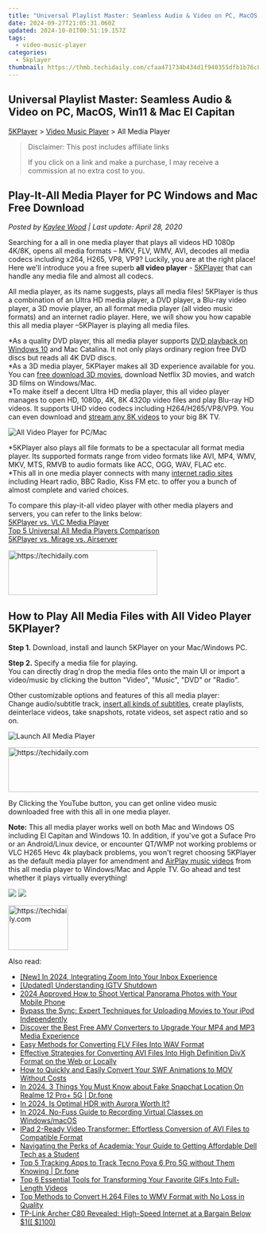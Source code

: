 ```yaml
---
title: "Universal Playlist Master: Seamless Audio & Video on PC, MacOS, Win11 & Mac El Capitan"
date: 2024-09-27T21:05:31.060Z
updated: 2024-10-01T00:51:19.157Z
tags:
  - video-music-player
categories:
  - 5kplayer
thumbnail: https://thmb.techidaily.com/cfaa471734b434d1f940355dfb1b76c8db9d162f456d0da8fe799d1c6ecd8924.jpg
---
```


## Universal Playlist Master: Seamless Audio & Video on PC, MacOS, Win11 & Mac El Capitan

[5KPlayer](https://tools.techidaily.com/5kplayer/products/) \> [Video Music Player](https://tools.techidaily.com/5kplayer/video-music-player/) \> All Media Player

>  Disclaimer: This post includes affiliate links
>
>  If you click on a link and make a purchase, I may receive a commission at no extra cost to you.
>

## Play-It-All Media Player for PC Windows and Mac Free Download

 _Posted by [Kaylee Wood](https://www.quora.com/profile/Amanda-Hu-21) | Last update: April 28, 2020_ 

Searching for a all in one media player that plays all videos HD 1080p 4K/8K, opens all media formats – MKV, FLV, WMV, AVI, decodes all media codecs including x264, H265, VP8, VP9? Luckily, you are at the right place! Here we'll introduce you a free superb **all video player** \- [5KPlayer](https://tools.techidaily.com/5kplayer/products/) that can handle any media file and almost all codecs.

All media player, as its name suggests, plays all media files! 5KPlayer is thus a combination of an Ultra HD media player, a DVD player, a Blu-ray video player, a 3D movie player, an all format media player (all video music formats) and an internet radio player. Here, we will show you how capable this all media player –5KPlayer is playing all media files.

\*As a quality DVD player, this all media player supports [DVD playback on Windows 10](https://tools.techidaily.com/5kplayer/video-music-player/) and Mac Catalina. It not only plays ordinary region free DVD discs but reads all 4K DVD discs.   
\*As a 3D media player, 5KPlayer makes all 3D experience available for you. You can [free download 3D movies](https://tools.techidaily.com/5kplayer/youtube-download/), download Netflix 3D movies, and watch 3D films on Windows/Mac.  
\*To make itself a decent Ultra HD media player, this all video player manages to open HD, 1080p, 4K, 8K 4320p video files and play Blu-ray HD videos. It supports UHD video codecs including H264/H265/VP8/VP9\. You can even download and [stream any 8K videos](https://tools.techidaily.com/5kplayer/airplay/) to your big 8K TV. 

![All Video Player for PC/Mac](https://www.5kplayer.com/video-music-player/img/5kp-free-4k-movie-player-02.jpg) 

\*5KPlayer also plays all file formats to be a spectacular all format media player. Its supported formats range from video formats like AVI, MP4, WMV, MKV, MTS, RMVB to audio formats like ACC, OGG, WAV, FLAC etc.   
\*This all in one media player connects with many [internet radio sites](https://tools.techidaily.com/5kplayer/video-music-player/) including Heart radio, BBC Radio, Kiss FM etc. to offer you a bunch of almost complete and varied choices.

To compare this play-it-all video player with other media players and servers, you can refer to the links below:  
[5KPlayer vs. VLC Media Player](https://tools.techidaily.com/5kplayer/video-music-player/)  
[Top 5 Universal All Media Players Comparison](https://tools.techidaily.com/5kplayer/video-music-player/)  
[5KPlayer vs. Mirage vs. Airserver](https://tools.techidaily.com/5kplayer/airplay/)

<!-- affiliate ads begin -->
<a href="https://aligracehair.sjv.io/c/5597632/1883998/19272" target="_top" id="1883998">
  <img src="//a.impactradius-go.com/display-ad/19272-1883998" border="0" alt="https://techidaily.com" width="300" height="90"/>
</a>
<img height="0" width="0" src="https://aligracehair.sjv.io/i/5597632/1883998/19272" style="position:absolute;visibility:hidden;" border="0" />
<!-- affiliate ads end -->

## How to Play All Media Files with All Video Player 5KPlayer?

**Step 1.** Download, install and launch 5KPlayer on your Mac/Windows PC.

**Step 2.** Specify a media file for playing.  
 You can directly drag'n drop the media files onto the main UI or import a video/music by clicking the button "Video", "Music", "DVD" or "Radio". 

Other customizable options and features of this all media player:  
 Change audio/subtitle track, [insert all kinds of subtitles](https://tools.techidaily.com/5kplayer/video-music-player/), create playlists, deinterlace videos, take snapshots, rotate videos, set aspect ratio and so on. 

![Launch All Media Player](https://www.5kplayer.com/video-music-player/img/youtube-0119-01.png) 

<!-- affiliate ads begin -->
<a href="https://aligracehair.sjv.io/c/5597632/1925570/19272" target="_top" id="1925570">
  <img src="//a.impactradius-go.com/display-ad/19272-1925570" border="0" alt="https://techidaily.com" width="728" height="90"/>
</a>
<img height="0" width="0" src="https://aligracehair.sjv.io/i/5597632/1925570/19272" style="position:absolute;visibility:hidden;" border="0" />
<!-- affiliate ads end -->

By Clicking the YouTube button, you can get online video music downloaded free with this all in one media player.

**Note:** This all media player works well on both Mac and Windows OS including El Capitan and Windows 10\. In addition, if you've got a Suface Pro or an Android/Linux device, or encounter QT/WMP not working problems or VLC H265 Hevc 4k playback problems, you won't regret choosing 5KPlayer as the default media player for amendment and [AirPlay music videos](https://tools.techidaily.com/5kplayer/airplay/) from this all media player to Windows/Mac and Apple TV. Go ahead and test whether it plays virtually everything!

[![](https://www.5kplayer.com/video-music-player/../button/freedownbackwin.png)](https://tools.techidaily.com/5kplayer/products/) [![](https://www.5kplayer.com/video-music-player/../button/freedownbackmac.png)](https://tools.techidaily.com/5kplayer/products/)

<!-- affiliate ads begin -->
<a href="https://bluettifr.pxf.io/c/5597632/2145079/17095" target="_top" id="2145079">
  <img src="//a.impactradius-go.com/display-ad/17095-2145079" border="0" alt="https://techidaily.com" width="120" height="90"/>
</a>
<img height="0" width="0" src="https://bluettifr.pxf.io/i/5597632/2145079/17095" style="position:absolute;visibility:hidden;" border="0" />
<!-- affiliate ads end -->

<ins class="adsbygoogle"
     style="display:block"
     data-ad-format="autorelaxed"
     data-ad-client="ca-pub-7571918770474297"
     data-ad-slot="1223367746"></ins>

<ins class="adsbygoogle"
     style="display:block"
     data-ad-client="ca-pub-7571918770474297"
     data-ad-slot="8358498916"
     data-ad-format="auto"
     data-full-width-responsive="true"></ins>

<span class="atpl-alsoreadstyle">Also read:</span>
<div><ul>
<li><a href="https://article-helps.techidaily.com/new-in-2024-integrating-zoom-into-your-inbox-experience/"><u>[New] In 2024, Integrating Zoom Into Your Inbox Experience</u></a></li>
<li><a href="https://instagram-video-files.techidaily.com/updated-understanding-igtv-shutdown/"><u>[Updated] Understanding IGTV Shutdown</u></a></li>
<li><a href="https://article-posts.techidaily.com/2024-approved-how-to-shoot-vertical-panorama-photos-with-your-mobile-phone/"><u>2024 Approved How to Shoot Vertical Panorama Photos with Your Mobile Phone</u></a></li>
<li><a href="https://media-tips.techidaily.com/bypass-the-sync-expert-techniques-for-uploading-movies-to-your-ipod-independently/"><u>Bypass the Sync: Expert Techniques for Uploading Movies to Your iPod Independently</u></a></li>
<li><a href="https://media-tips.techidaily.com/discover-the-best-free-amv-converters-to-upgrade-your-mp4-and-mp3-media-experience/"><u>Discover the Best Free AMV Converters to Upgrade Your MP4 and MP3 Media Experience</u></a></li>
<li><a href="https://media-tips.techidaily.com/easy-methods-for-converting-flv-files-into-wav-format/"><u>Easy Methods for Converting FLV Files Into WAV Format</u></a></li>
<li><a href="https://media-tips.techidaily.com/effective-strategies-for-converting-avi-files-into-high-definition-divx-format-on-the-web-or-locally/"><u>Effective Strategies for Converting AVI Files Into High Definition DivX Format on the Web or Locally</u></a></li>
<li><a href="https://media-tips.techidaily.com/how-to-quickly-and-easily-convert-your-swf-animations-to-mov-without-costs/"><u>How to Quickly and Easily Convert Your SWF Animations to MOV Without Costs</u></a></li>
<li><a href="https://location-social.techidaily.com/in-2024-3-things-you-must-know-about-fake-snapchat-location-on-realme-12-proplus-5g-drfone-by-drfone-virtual-android/"><u>In 2024, 3 Things You Must Know about Fake Snapchat Location On Realme 12 Pro+ 5G | Dr.fone</u></a></li>
<li><a href="https://extra-guidance.techidaily.com/in-2024-is-optimal-hdr-with-aurora-worth-it/"><u>In 2024, Is Optimal HDR with Aurora Worth It?</u></a></li>
<li><a href="https://video-screen-grab.techidaily.com/in-2024-no-fuss-guide-to-recording-virtual-classes-on-windowsmacos/"><u>In 2024, No-Fuss Guide to Recording Virtual Classes on Windows/macOS</u></a></li>
<li><a href="https://media-tips.techidaily.com/ipad-2-ready-video-transformer-effortless-conversion-of-avi-files-to-compatible-format/"><u>IPad 2-Ready Video Transformer: Effortless Conversion of AVI Files to Compatible Format</u></a></li>
<li><a href="https://techtrends.techidaily.com/navigating-the-perks-of-academia-your-guide-to-getting-affordable-dell-tech-as-a-student/"><u>Navigating the Perks of Academia: Your Guide to Getting Affordable Dell Tech as a Student</u></a></li>
<li><a href="https://android-location-track.techidaily.com/top-5-tracking-apps-to-track-tecno-pova-6-pro-5g-without-them-knowing-drfone-by-drfone-virtual-android/"><u>Top 5 Tracking Apps to Track Tecno Pova 6 Pro 5G without Them Knowing | Dr.fone</u></a></li>
<li><a href="https://media-tips.techidaily.com/top-6-essential-tools-for-transforming-your-favorite-gifs-into-full-length-videos/"><u>Top 6 Essential Tools for Transforming Your Favorite GIFs Into Full-Length Videos</u></a></li>
<li><a href="https://media-tips.techidaily.com/top-methods-to-convert-h264-files-to-wmv-format-with-no-loss-in-quality/"><u>Top Methods to Convert H.264 Files to WMV Format with No Loss in Quality</u></a></li>
<li><a href="https://fox-info.techidaily.com/tp-link-archer-c80-revealed-high-speed-internet-at-a-bargain-below-1100/"><u>TP-Link Archer C80 Revealed: High-Speed Internet at a Bargain Below $1([ $]100)</u></a></li>
</ul></div>

